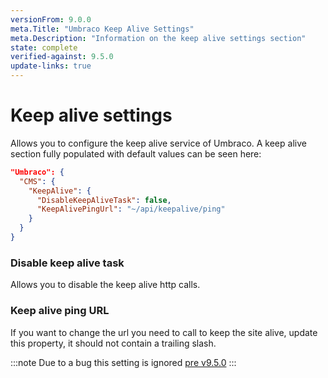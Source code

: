 ```yaml
---
versionFrom: 9.0.0
meta.Title: "Umbraco Keep Alive Settings"
meta.Description: "Information on the keep alive settings section"
state: complete
verified-against: 9.5.0
update-links: true
---
```


# Keep alive settings

Allows you to configure the keep alive service of Umbraco. A keep alive section fully populated with default values can be seen here:

```json
"Umbraco": {
  "CMS": {
    "KeepAlive": {
      "DisableKeepAliveTask": false,
      "KeepAlivePingUrl": "~/api/keepalive/ping"
    }
  }
}
```

### Disable keep alive task

Allows you to disable the keep alive http calls.

### Keep alive ping URL

If you want to change the url you need to call to keep the site alive, update this property, it should not contain a trailing slash.

:::note 
Due to a bug this setting is ignored [pre v9.5.0](https://github.com/umbraco/Umbraco-CMS/pull/12224) 
:::
